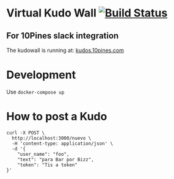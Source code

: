 # Virtual Kudo Wall [![Build Status](https://travis-ci.org/10Pines/kudo-wall.svg?branch=master)](https://travis-ci.org/10Pines/kudo-wall)
## For 10Pines slack integration

The kudowall is running at: [kudos.10pines.com](https://kudos.10pines.com/)

# Development
Use `docker-compose up`

# How to post a Kudo

```
curl -X POST \
  http://localhost:3000/nuevo \
  -H 'content-type: application/json' \
  -d '{
	"user_name": "foo",
	"text": "para Bar por Bizz",
	"token": "Tis a token"
}'
```

